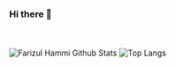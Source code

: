 ### Hi there 👋

<!--
**farizulhammi/farizulhammi** is a ✨ _special_ ✨ repository because its `README.md` (this file) appears on your GitHub profile.

Here are some ideas to get you started:

- 🔭 I’m currently working on ...
- 🌱 I’m currently learning ...
- 👯 I’m looking to collaborate on ...
- 🤔 I’m looking for help with ...
- 💬 Ask me about ...
- 📫 How to reach me: ...
- 😄 Pronouns: ...
- ⚡ Fun fact: ...
-->

<br />
<br />
    <img align="center" src="https://github-readme-stats.vercel.app/api?username=farizulhammi&theme=radical&hide_border=true&show_icons=true&include_all_commits=true&theme=tokyonight" alt="Farizul Hammi Github Stats">
    <img align="center" alt="Top Langs" src="https://github-readme-stats.vercel.app/api/top-langs/?username=farizulhammi&layout=compact&hide_border=true&theme=tokyonight"/>
